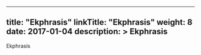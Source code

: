 
---
title: "Ekphrasis"
linkTitle: "Ekphrasis"
weight: 8
date: 2017-01-04
description: >
Ekphrasis
---

Ekphrasis

